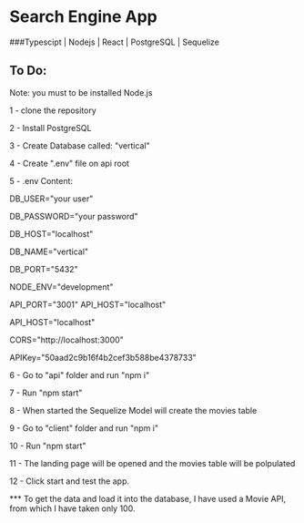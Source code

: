 # Search Engine App

###Typescipt | Nodejs | React | PostgreSQL | Sequelize

## To Do:

Note: you must to be installed Node.js

1 - clone the repository

2 - Install PostgreSQL

3 - Create Database called: "vertical"

4 - Create ".env" file on api root

5 - .env Content:
        <p>DB_USER="your user" </p>
        <p>DB_PASSWORD="your password" </p>
        <p>DB_HOST="localhost"  </p>
        <p>DB_NAME="vertical" </p>
        <p>DB_PORT="5432"  </p>
        <p>NODE_ENV="development"  </p>
        <p>API_PORT="3001" API_HOST="localhost"  </p>
        <p>API_HOST="localhost" </p>
        <p>CORS="http://localhost:3000"  </p>
        <p>APIKey="50aad2c9b16f4b2cef3b588be4378733" </p>

6 - Go to "api" folder and run "npm i"

7 - Run "npm start"

8 - When started the Sequelize Model will create the movies table

9 - Go to "client" folder and run "npm i"

10 - Run "npm start"

11 - The landing page will be opened and the movies table will be polpulated

12 - Click start and test the app.

*** To get the data and load it into the database, I have used a Movie API, from which I have taken only 100.

